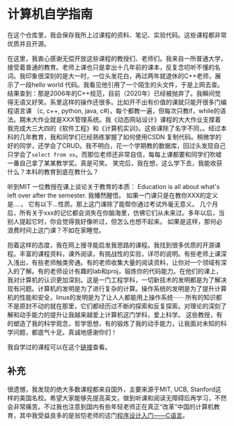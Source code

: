 # 计算机自学指南

在这个仓库里，我会保存我所上过课程的资料、笔记、实验代码。这些课程都非常优质并且开源。

在这里，我衷心感谢无偿开放这些课程的教授们、老师们。我来自一所普通大学，接受着普通的教育。老师上课也只是拿出十几年前的课本，反复念叨听不懂的名词。我印象很深刻的是大一时，一位头发花白，再过两年就退休的C++老师，展示了一段hello world 代码。我看见他引用了一个陌生的头文件，于是上网去查。结果查到：那是2006年的C++规范，目前（2020年）已经被抛弃了。我瞬间觉得无语又好笑。系里这样的操作还很多。比如开不出有价值的课就只能开很多门编程语言课 （c, c++, python, java, c#)，每个都教一遍，但每次只教if，while的语法。期末大作业就是XXX管理系统。我《动态网站设计》课程的大大作业支撑着我完成大三大四的《软件工程》和《计算机实训》。这些课除了名字不同，。经过本科的几年教育，我和同学们已经熟练掌握了如何使用CSDN 复制代码。稍微学的好的同学，还学会了CRUD。我不明白，花一个学期教的数据库，回过头发现自己只学会了`select from xx`。而那位老师还非常自信，每每上课都要和同学们吹嘘一番自己拿了某某教学奖。真是可笑。
笑完后，我在想，这么学下去，我能收获什么？本科的教育到底在教什么？

听到MIT 一位教授在课上谈论关于教育的本质： Education is all about what's left over after the semester. 我幡然醒悟。 如果一门课只是在教你XXX的定义是....， 它有以下...性质。那上这门课除了能帮你通过考试外毫无意义。 几个月后，所有关于xxx的记忆都会消失在你脑海里，仿佛它们从未来过。多年以后，当别人提起它时，你会觉得我好像听过，但怎么也想不起来。 如果是这样，那何必浪费时间上这门课？不如在家睡觉。

抱着这样的态度，我在网上搜寻能启发我思路的课程。我找到很多优质的开源课程。丰富的课程资料，课外阅读，有挑战性的实验，详尽的说明。有些老师上课深入浅出，有些老师触类旁通。有的老师收集大量的阅读资料，让你对一个领域有深入的了解。有的老师设计有趣的lab和proj，锻炼你的代码能力。在他们的课上，我对计算机的认识更加深刻。这是一门工程学科，一切新技术的发明都是为了解决现有问题。计算机的发明是为了进行复杂的计算。操作系统的发明是为了提升计算机的性能和安全，linux的发明是为了让人人都能用上操作系统······ 所有的知识都不是原封不动的就在那里，它们都经历过不断的探索和反复探索。对理论的深刻了解和动手能力的提升让我越来越爱上计算机这门学科，爱上科学。
这些教授，有的塑造了我的科学观念，哲学思想，有的锻炼了我的动手能力，让我面对未知的科学问题，都底气十足。真诚地感谢你们！

我自学过的课程可以在这个[链接](https://pengzhangzhi.github.io/self-taught/)查看。

## 补充
很遗憾，我发现的绝大多数课程都来自国外，主要来源于MIT, UCB, Stanford这样的美国名校。希望大家能够先提高英文，做到听课和阅读无障碍后再学习，不然会非常痛苦。不过我也注意到国内有些年轻老师正在真正“改革”中国的计算机教育，其中我受益良多的是翁恺老师的这门[程序设计入门——C语言](https://www.icourse163.org/course/zju-199001)。


